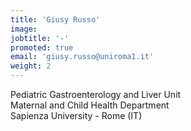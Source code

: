```yaml
---
title: 'Giusy Russo'
image: 
jobtitle: '-'
promoted: true
email: 'giusy.russo@uniroma1.it'
weight: 2
---
```


Pediatric Gastroenterology and Liver Unit <br/>
Maternal and Child Health Department <br/>
Sapienza University - Rome (IT)
